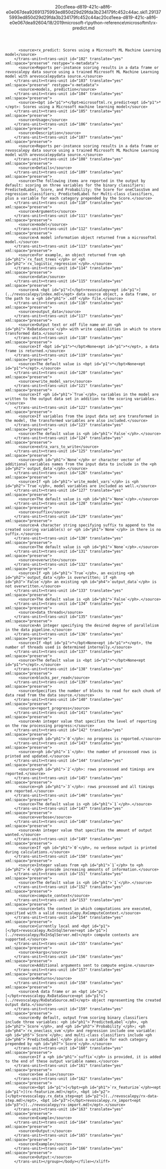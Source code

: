 <?xml version="1.0"?><xliff version="1.2" xmlns="urn:oasis:names:tc:xliff:document:1.2" xmlns:xsi="http://www.w3.org/2001/XMLSchema-instance" xsi:schemaLocation="urn:oasis:names:tc:xliff:document:1.2 xliff-core-1.2-transitional.xsd"><file datatype="xml" original="rx-predict.md" source-language="en-US" target-language="en-US"><header><tool tool-id="mdxliff" tool-name="mdxliff" tool-version="1.0-d1654b2" tool-company="Microsoft" /><xliffext:skl_file_name xmlns:xliffext="urn:microsoft:content:schema:xliffextensions">20cd1eea-d819-421c-a8f6-e0e067dea92691375993ed850d29d29fda3b234179fc452c44ac.skl</xliffext:skl_file_name><xliffext:version xmlns:xliffext="urn:microsoft:content:schema:xliffextensions">1.2</xliffext:version><xliffext:ms.openlocfilehash xmlns:xliffext="urn:microsoft:content:schema:xliffextensions">91375993ed850d29d29fda3b234179fc452c44ac</xliffext:ms.openlocfilehash><xliffext:ms.sourcegitcommit xmlns:xliffext="urn:microsoft:content:schema:xliffextensions">20cd1eea-d819-421c-a8f6-e0e067dea926</xliffext:ms.sourcegitcommit><xliffext:ms.lasthandoff xmlns:xliffext="urn:microsoft:content:schema:xliffextensions">04/18/2019</xliffext:ms.lasthandoff><xliffext:ms.openlocfilepath xmlns:xliffext="urn:microsoft:content:schema:xliffextensions">microsoft-r\python-reference\microsoftml\rx-predict.md</xliffext:ms.openlocfilepath></header><body><group id="content" extype="content"><trans-unit id="101" translate="yes" xml:space="preserve" restype="x-metadata">
          <source>rx_predict: Scores using a Microsoft ML Machine Learning model</source>
        </trans-unit><trans-unit id="102" translate="yes" xml:space="preserve" restype="x-metadata">
          <source>Reports per-instance scoring results in a data frame or revoscalepy data source using a trained Microsoft ML Machine Learning model with arevoscalepydata source.</source>
        </trans-unit><trans-unit id="103" translate="yes" xml:space="preserve" restype="x-metadata">
          <source>models, prediction</source>
        </trans-unit><trans-unit id="104" translate="yes" xml:space="preserve">
          <source><bpt id="p1">*</bpt>microsoftml.rx_predict<ept id="p1">*</ept>: Scores using a Microsoft machine learning model</source>
        </trans-unit><trans-unit id="105" translate="yes" xml:space="preserve">
          <source>Usage</source>
        </trans-unit><trans-unit id="106" translate="yes" xml:space="preserve">
          <source>Description</source>
        </trans-unit><trans-unit id="107" translate="yes" xml:space="preserve">
          <source>Reports per-instance scoring results in a data frame or revoscalepy data source using a trained Microsoft ML Machine Learning model with arevoscalepydata source.</source>
        </trans-unit><trans-unit id="108" translate="yes" xml:space="preserve">
          <source>Details</source>
        </trans-unit><trans-unit id="109" translate="yes" xml:space="preserve">
          <source>The following items are reported in the output by default: scoring on three variables for the binary classifiers: PredictedLabel, Score, and Probability; the Score for oneClassSvm and regression classifiers; PredictedLabel for Multi-class classifiers, plus a variable for each category prepended by the Score.</source>
        </trans-unit><trans-unit id="110" translate="yes" xml:space="preserve">
          <source>Arguments</source>
        </trans-unit><trans-unit id="111" translate="yes" xml:space="preserve">
          <source>model</source>
        </trans-unit><trans-unit id="112" translate="yes" xml:space="preserve">
          <source>A model information object returned from a microsoftml model.</source>
        </trans-unit><trans-unit id="113" translate="yes" xml:space="preserve">
          <source>For example, an object returned from <ph id="ph1">`rx_fast_trees`</ph> or <ph id="ph2">`rx_logistic_regression`</ph>.</source>
        </trans-unit><trans-unit id="114" translate="yes" xml:space="preserve">
          <source>data</source>
        </trans-unit><trans-unit id="115" translate="yes" xml:space="preserve">
          <source>A <bpt id="p1">[</bpt>revoscalepy<ept id="p1">](../revoscalepy/index.md)</ept> data source object, a data frame, or the path to a <ph id="ph1">`.xdf`</ph> file.</source>
        </trans-unit><trans-unit id="116" translate="yes" xml:space="preserve">
          <source>output_data</source>
        </trans-unit><trans-unit id="117" translate="yes" xml:space="preserve">
          <source>Output text or xdf file name or an <ph id="ph1">`RxDataSource`</ph> with write capabilities in which to store transformed data.</source>
        </trans-unit><trans-unit id="118" translate="yes" xml:space="preserve">
          <source>If <bpt id="p1">*</bpt>None<ept id="p1">*</ept>, a data frame is returned.</source>
        </trans-unit><trans-unit id="119" translate="yes" xml:space="preserve">
          <source>The default value is <bpt id="p1">*</bpt>None<ept id="p1">*</ept>.</source>
        </trans-unit><trans-unit id="120" translate="yes" xml:space="preserve">
          <source>write_model_vars</source>
        </trans-unit><trans-unit id="121" translate="yes" xml:space="preserve">
          <source>If <ph id="ph1">`True`</ph>, variables in the model are written to the output data set in addition to the scoring variables.</source>
        </trans-unit><trans-unit id="122" translate="yes" xml:space="preserve">
          <source>If variables from the input data set are transformed in the model, the transformed variables are also included.</source>
        </trans-unit><trans-unit id="123" translate="yes" xml:space="preserve">
          <source>The default value is <ph id="ph1">`False`</ph>.</source>
        </trans-unit><trans-unit id="124" translate="yes" xml:space="preserve">
          <source>extra_vars_to_write</source>
        </trans-unit><trans-unit id="125" translate="yes" xml:space="preserve">
          <source><ph id="ph1">`None`</ph> or character vector of additional variables names from the input data to include in the <ph id="ph2">`output_data`</ph>.</source>
        </trans-unit><trans-unit id="126" translate="yes" xml:space="preserve">
          <source>If <ph id="ph1">`write_model_vars`</ph> is <ph id="ph2">`True`</ph>, model variables are included as well.</source>
        </trans-unit><trans-unit id="127" translate="yes" xml:space="preserve">
          <source>The default value is <ph id="ph1">`None`</ph>.</source>
        </trans-unit><trans-unit id="128" translate="yes" xml:space="preserve">
          <source>suffix</source>
        </trans-unit><trans-unit id="129" translate="yes" xml:space="preserve">
          <source>A character string specifying suffix to append to the created scoring variable(s) or <ph id="ph1">`None`</ph> in there is no suffix.</source>
        </trans-unit><trans-unit id="130" translate="yes" xml:space="preserve">
          <source>The default value is <ph id="ph1">`None`</ph>.</source>
        </trans-unit><trans-unit id="131" translate="yes" xml:space="preserve">
          <source>overwrite</source>
        </trans-unit><trans-unit id="132" translate="yes" xml:space="preserve">
          <source>If <ph id="ph1">`True`</ph>, an existing <ph id="ph2">`output_data`</ph> is overwritten; if <ph id="ph3">`False`</ph> an existing <ph id="ph4">`output_data`</ph> is not overwritten.</source>
        </trans-unit><trans-unit id="133" translate="yes" xml:space="preserve">
          <source>The default value is <ph id="ph1">`False`</ph>.</source>
        </trans-unit><trans-unit id="134" translate="yes" xml:space="preserve">
          <source>data_threads</source>
        </trans-unit><trans-unit id="135" translate="yes" xml:space="preserve">
          <source>An integer specifying the desired degree of parallelism in the data pipeline.</source>
        </trans-unit><trans-unit id="136" translate="yes" xml:space="preserve">
          <source>If <bpt id="p1">*</bpt>None<ept id="p1">*</ept>, the number of threads used is determined internally.</source>
        </trans-unit><trans-unit id="137" translate="yes" xml:space="preserve">
          <source>The default value is <bpt id="p1">*</bpt>None<ept id="p1">*</ept>.</source>
        </trans-unit><trans-unit id="138" translate="yes" xml:space="preserve">
          <source>blocks_per_read</source>
        </trans-unit><trans-unit id="139" translate="yes" xml:space="preserve">
          <source>Specifies the number of blocks to read for each chunk of data read from the data source.</source>
        </trans-unit><trans-unit id="140" translate="yes" xml:space="preserve">
          <source>report_progress</source>
        </trans-unit><trans-unit id="141" translate="yes" xml:space="preserve">
          <source>An integer value that specifies the level of reporting on the row processing progress:</source>
        </trans-unit><trans-unit id="142" translate="yes" xml:space="preserve">
          <source><ph id="ph1">`0`</ph>: no progress is reported.</source>
        </trans-unit><trans-unit id="143" translate="yes" xml:space="preserve">
          <source><ph id="ph1">`1`</ph>: the number of processed rows is printed and updated.</source>
        </trans-unit><trans-unit id="144" translate="yes" xml:space="preserve">
          <source><ph id="ph1">`2`</ph>: rows processed and timings are reported.</source>
        </trans-unit><trans-unit id="145" translate="yes" xml:space="preserve">
          <source><ph id="ph1">`3`</ph>: rows processed and all timings are reported.</source>
        </trans-unit><trans-unit id="146" translate="yes" xml:space="preserve">
          <source>The default value is <ph id="ph1">`1`</ph>.</source>
        </trans-unit><trans-unit id="147" translate="yes" xml:space="preserve">
          <source>verbose</source>
        </trans-unit><trans-unit id="148" translate="yes" xml:space="preserve">
          <source>An integer value that specifies the amount of output wanted.</source>
        </trans-unit><trans-unit id="149" translate="yes" xml:space="preserve">
          <source>If <ph id="ph1">`0`</ph>, no verbose output is printed during calculations.</source>
        </trans-unit><trans-unit id="150" translate="yes" xml:space="preserve">
          <source>Integer values from <ph id="ph1">`1`</ph> to <ph id="ph2">`4`</ph> provide increasing amounts of information.</source>
        </trans-unit><trans-unit id="151" translate="yes" xml:space="preserve">
          <source>The default value is <ph id="ph1">`1`</ph>.</source>
        </trans-unit><trans-unit id="152" translate="yes" xml:space="preserve">
          <source>compute_context</source>
        </trans-unit><trans-unit id="153" translate="yes" xml:space="preserve">
          <source>Sets the context in which computations are executed, specified with a valid revoscalepy.RxComputeContext.</source>
        </trans-unit><trans-unit id="154" translate="yes" xml:space="preserve">
          <source>Currently local and <bpt id="p1">[</bpt>revoscalepy.RxInSqlServer<ept id="p1">](../revoscalepy/RxInSqlServer.md)</ept> compute contexts are supported.</source>
        </trans-unit><trans-unit id="155" translate="yes" xml:space="preserve">
          <source>kargs</source>
        </trans-unit><trans-unit id="156" translate="yes" xml:space="preserve">
          <source>Additional arguments sent to compute engine.</source>
        </trans-unit><trans-unit id="157" translate="yes" xml:space="preserve">
          <source>Returns</source>
        </trans-unit><trans-unit id="158" translate="yes" xml:space="preserve">
          <source>A data frame or an <bpt id="p1">[</bpt>revoscalepy.RxDataSource<ept id="p1">](../revoscalepy/RxDataSource.md)</ept> object representing the created output data.</source>
        </trans-unit><trans-unit id="159" translate="yes" xml:space="preserve">
          <source>By default, output from scoring binary classifiers include three variables: <ph id="ph1">`PredictedLabel`</ph>, <ph id="ph2">`Score`</ph>, and <ph id="ph3">`Probability`</ph>; <ph id="ph4">`rx_oneclass_svm`</ph> and regression include one variable: <ph id="ph5">`Score`</ph>; and multi-class classifiers include <ph id="ph6">`PredictedLabel`</ph> plus a variable for each category prepended by <ph id="ph7">`Score`</ph>.</source>
        </trans-unit><trans-unit id="160" translate="yes" xml:space="preserve">
          <source>If a <ph id="ph1">`suffix`</ph> is provided, it is added to the end of these output variable names.</source>
        </trans-unit><trans-unit id="161" translate="yes" xml:space="preserve">
          <source>See also</source>
        </trans-unit><trans-unit id="162" translate="yes" xml:space="preserve">
          <source><bpt id="p1">[</bpt><ph id="ph1">`rx_featurize`</ph><ept id="p1">](rx-featurize.md)</ept>, <bpt id="p2">[</bpt>revoscalepy.rx_data_step<ept id="p2">](../revoscalepy/rx-data-step.md)</ept>, <bpt id="p3">[</bpt>revoscalepy.rx_import<ept id="p3">](../revoscalepy/rx-import.md)</ept>.</source>
        </trans-unit><trans-unit id="163" translate="yes" xml:space="preserve">
          <source>Example</source>
        </trans-unit><trans-unit id="164" translate="yes" xml:space="preserve">
          <source>Output:</source>
        </trans-unit><trans-unit id="165" translate="yes" xml:space="preserve">
          <source>Example</source>
        </trans-unit><trans-unit id="166" translate="yes" xml:space="preserve">
          <source>Output:</source>
        </trans-unit></group></body></file></xliff>